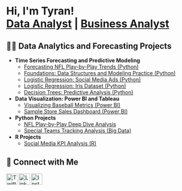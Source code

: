 <h1>Hi, I'm Tyran!<br/>
<a href="https://github.com/jtyran">Data Analyst</a> | 
<a href="https://www.linkedin.com/in/tyranjohnson/">Business Analyst</a>
</h1>

<h2>👨‍💻 Data Analytics and Forecasting Projects</h2>

<ul>
<li><b>Time Series Forecasting and Predictive Modeling</b>
  <ul>
    <li><a href="https://github.com/jtyran/Predictive-Modeling-of-NFL-Play-by-Play-Trends">Forecasting NFL Play-by-Play Trends (Python)</a></li>
    <li><a href="https://github.com/jtyran/Structures-Matrices-Practice">Foundations: Data Structures and Modeling Practice (Python)</a></li>
    <li><a href="https://github.com/jtyran/Structures-Matrices-Practice/tree/main/log-regression">Logistic Regression: Social Media Ads (Python)</a></li>
    <li><a href="https://github.com/jtyran/Structures-Matrices-Practice/tree/main/build">Logistic Regression: Iris Dataset (Python)</a></li>
    <li><a href="https://github.com/jtyran/Structures-Matrices-Practice/tree/main/decision-tree">Decision Trees: Predictive Analysis (Python)</a></li>
  </ul>
</li>

<li><b>Data Visualization: Power BI and Tableau</b>
  <ul>
    <li><a href="https://github.com/jtyran/PowerBI-Data-Analytics-Projects/tree/main/Visualizing%20Baseball%20Metrics%20in%20Power%20BI">Visualizing Baseball Metrics (Power BI)</a></li>
    <li><a href="https://github.com/jtyran/Sample-Store-Sales">Sample Store Sales Dashboard (Power BI)</a></li>
  </ul>
</li>

<li><b>Python Projects</b>
  <ul>
    <li><a href="https://github.com/jtyran/NFL-Analytics-Project">NFL Play-by-Play Deep Dive Analysis</a></li>
    <li><a href="https://github.com/jtyran/NFL-Special-Teams-Key-Performers-Project">Special Teams Tracking Analysis (Big Data)</a></li>
  </ul>
</li>

<li><b>R Projects</b>
  <ul>
    <li><a href="https://github.com/jtyran/HCHSA-Social-Media-Performance-Project">Social Media KPI Analysis (R)</a></li>
  </ul>
</li>
</ul>

<h2>🤝 Connect with Me</h2>

<p>
<a href="https://twitter.com/SportsHeist"><img align="left" alt="Twitter" width="30px" src="https://cdn.jsdelivr.net/npm/simple-icons@v3/icons/twitter.svg" /></a>
<a href="https://www.linkedin.com/in/tyranjohnson/"><img align="left" alt="LinkedIn" width="30px" src="https://cdn.jsdelivr.net/npm/simple-icons@v3/icons/linkedin.svg" /></a>
<a href="https://www.instagram.com/_tysgraphics/"><img align="left" alt="Instagram" width="30px" src="https://cdn.jsdelivr.net/npm/simple-icons@v3/icons/instagram.svg" /></a>
</p>

<br/>

<!-- Footer Links -->
[twitter]: https://twitter.com/SportsHeist
[instagram]: https://www.instagram.com/_tysgraphics/
[linkedin]: https://www.linkedin.com/in/tyranjohnson/
